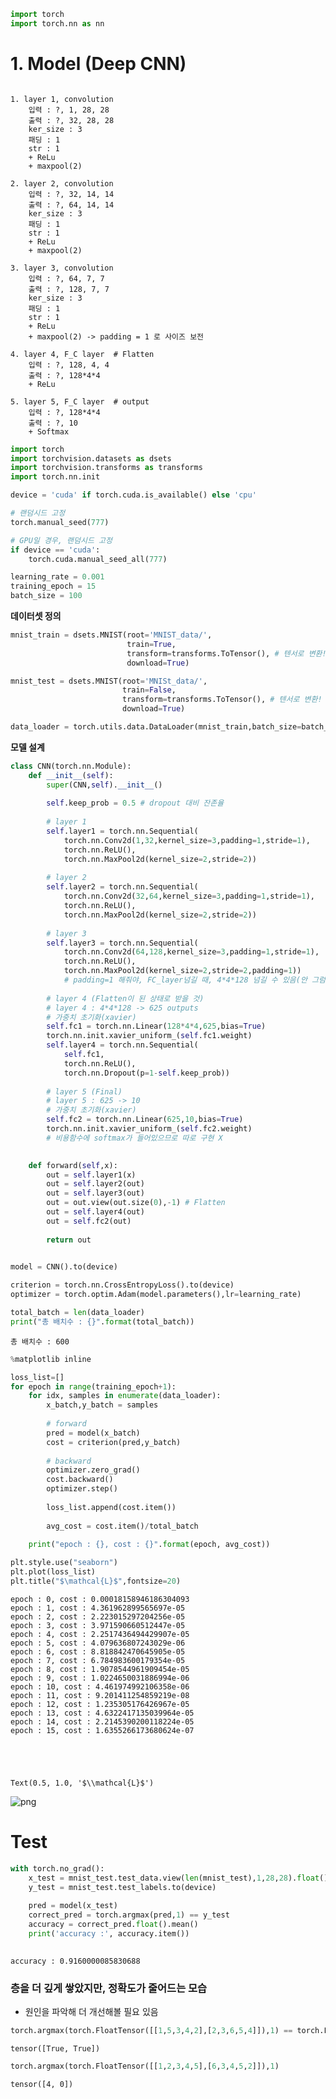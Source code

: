 ```python
import torch
import torch.nn as nn
```

# 1. Model (Deep CNN)

```

1. layer 1, convolution
    입력 : ?, 1, 28, 28
    출력 : ?, 32, 28, 28
    ker_size : 3
    패딩 : 1
    str : 1
    + ReLu
    + maxpool(2)
    
2. layer 2, convolution
    입력 : ?, 32, 14, 14
    출력 : ?, 64, 14, 14
    ker_size : 3
    패딩 : 1
    str : 1
    + ReLu
    + maxpool(2)
    
3. layer 3, convolution
    입력 : ?, 64, 7, 7
    출력 : ?, 128, 7, 7
    ker_size : 3
    패딩 : 1
    str : 1
    + ReLu
    + maxpool(2) -> padding = 1 로 사이즈 보전
    
4. layer 4, F_C layer  # Flatten
    입력 : ?, 128, 4, 4
    출력 : ?, 128*4*4
    + ReLu
    
5. layer 5, F_C layer  # output
    입력 : ?, 128*4*4
    출력 : ?, 10
    + Softmax
```


```python
import torch
import torchvision.datasets as dsets
import torchvision.transforms as transforms
import torch.nn.init
```


```python
device = 'cuda' if torch.cuda.is_available() else 'cpu'

# 랜덤시드 고정
torch.manual_seed(777)

# GPU일 경우, 랜덤시드 고정
if device == 'cuda':
    torch.cuda.manual_seed_all(777)
```


```python
learning_rate = 0.001
training_epoch = 15
batch_size = 100
```

**데이터셋 정의**


```python
mnist_train = dsets.MNIST(root='MNIST_data/',
                          train=True,
                          transform=transforms.ToTensor(), # 텐서로 변환!
                          download=True)

mnist_test = dsets.MNIST(root='MNISt_data/',
                         train=False,
                         transform=transforms.ToTensor(), # 텐서로 변환!
                         download=True) 
```


```python
data_loader = torch.utils.data.DataLoader(mnist_train,batch_size=batch_size,shuffle=True,drop_last=True)
```

**모델 설계**


```python
class CNN(torch.nn.Module):
    def __init__(self):
        super(CNN,self).__init__()
        
        self.keep_prob = 0.5 # dropout 대비 잔존율
        
        # layer 1
        self.layer1 = torch.nn.Sequential(
            torch.nn.Conv2d(1,32,kernel_size=3,padding=1,stride=1),
            torch.nn.ReLU(),
            torch.nn.MaxPool2d(kernel_size=2,stride=2))
        
        # layer 2
        self.layer2 = torch.nn.Sequential(
            torch.nn.Conv2d(32,64,kernel_size=3,padding=1,stride=1),
            torch.nn.ReLU(),
            torch.nn.MaxPool2d(kernel_size=2,stride=2))
        
        # layer 3
        self.layer3 = torch.nn.Sequential(
            torch.nn.Conv2d(64,128,kernel_size=3,padding=1,stride=1),
            torch.nn.ReLU(),
            torch.nn.MaxPool2d(kernel_size=2,stride=2,padding=1)) 
            # padding=1 해줘야, FC_layer넘길 때, 4*4*128 넘길 수 있음(안 그럼, 3*3*128이 넘어감)
        
        # layer 4 (Flatten이 된 상태로 받을 것)
        # layer 4 : 4*4*128 -> 625 outputs
        # 가중치 초기화(xavier)
        self.fc1 = torch.nn.Linear(128*4*4,625,bias=True)
        torch.nn.init.xavier_uniform_(self.fc1.weight)
        self.layer4 = torch.nn.Sequential(
            self.fc1,
            torch.nn.ReLU(),
            torch.nn.Dropout(p=1-self.keep_prob))
        
        # layer 5 (Final)
        # layer 5 : 625 -> 10
        # 가중치 초기화(xavier)
        self.fc2 = torch.nn.Linear(625,10,bias=True)
        torch.nn.init.xavier_uniform_(self.fc2.weight)
        # 비용함수에 softmax가 들어있으므로 따로 구현 X

        
    def forward(self,x):
        out = self.layer1(x)
        out = self.layer2(out)
        out = self.layer3(out)
        out = out.view(out.size(0),-1) # Flatten
        out = self.layer4(out)
        out = self.fc2(out)
        
        return out
        
```


```python
model = CNN().to(device)
```


```python
criterion = torch.nn.CrossEntropyLoss().to(device)
optimizer = torch.optim.Adam(model.parameters(),lr=learning_rate)
```


```python
total_batch = len(data_loader)
print("총 배치수 : {}".format(total_batch))
```

    총 배치수 : 600



```python
%matplotlib inline

loss_list=[]
for epoch in range(training_epoch+1):
    for idx, samples in enumerate(data_loader):
        x_batch,y_batch = samples
        
        # forward
        pred = model(x_batch)
        cost = criterion(pred,y_batch)
        
        # backward
        optimizer.zero_grad()
        cost.backward()
        optimizer.step()
        
        loss_list.append(cost.item())
        
        avg_cost = cost.item()/total_batch
        
    print("epoch : {}, cost : {}".format(epoch, avg_cost))

plt.style.use("seaborn")
plt.plot(loss_list)
plt.title("$\mathcal{L}$",fontsize=20)
```

    epoch : 0, cost : 0.00018158946186304093
    epoch : 1, cost : 4.361962899565697e-05
    epoch : 2, cost : 2.223015297204256e-05
    epoch : 3, cost : 3.971590660512447e-05
    epoch : 4, cost : 2.2517436494429907e-05
    epoch : 5, cost : 4.079636807243029e-06
    epoch : 6, cost : 8.818842470645905e-05
    epoch : 7, cost : 6.784983600179354e-05
    epoch : 8, cost : 1.9078544961909454e-05
    epoch : 9, cost : 1.0224650031886994e-06
    epoch : 10, cost : 4.461974992106358e-06
    epoch : 11, cost : 9.201411254859219e-08
    epoch : 12, cost : 1.235305176426967e-05
    epoch : 13, cost : 4.6322417135039964e-05
    epoch : 14, cost : 2.2145390200118224e-05
    epoch : 15, cost : 1.6355266173680624e-07





    Text(0.5, 1.0, '$\\mathcal{L}$')




![png](output_13_2.png)


# Test


```python
with torch.no_grad():
    x_test = mnist_test.test_data.view(len(mnist_test),1,28,28).float().to(device)
    y_test = mnist_test.test_labels.to(device)
    
    pred = model(x_test)
    correct_pred = torch.argmax(pred,1) == y_test
    accuracy = correct_pred.float().mean()
    print('accuracy :', accuracy.item())
    
```

    accuracy : 0.9160000085830688


### 층을 더 깊게 쌓았지만, 정확도가 줄어드는 모습

- 원인을 파악해 더 개선해볼 필요 있음


```python
torch.argmax(torch.FloatTensor([[1,5,3,4,2],[2,3,6,5,4]]),1) == torch.FloatTensor([1,2])
```




    tensor([True, True])




```python
torch.argmax(torch.FloatTensor([[1,2,3,4,5],[6,3,4,5,2]]),1)
```




    tensor([4, 0])


